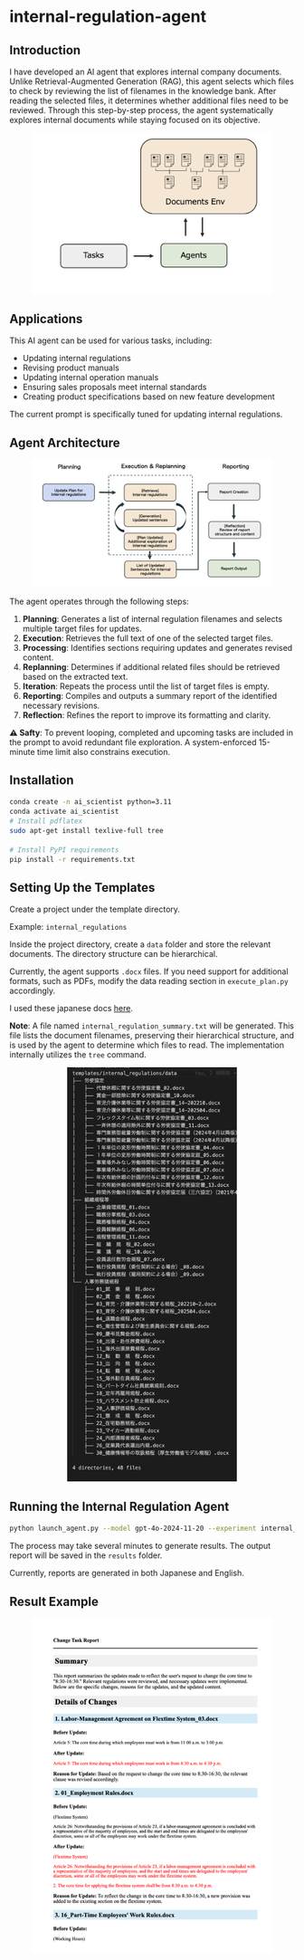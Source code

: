 # internal-regulation-agent

## Introduction
I have developed an AI agent that explores internal company documents. Unlike Retrieval-Augmented Generation (RAG), this agent selects which files to check by reviewing the list of filenames in the knowledge bank. After reading the selected files, it determines whether additional files need to be reviewed. Through this step-by-step process, the agent systematically explores internal documents while staying focused on its objective.

<figure style="text-align: center;">
    <img alt="AI Agent Workflow" src="assets/ai_agents.png" width="500" />
</figure>

## Applications
This AI agent can be used for various tasks, including:

- Updating internal regulations
- Revising product manuals
- Updating internal operation manuals
- Ensuring sales proposals meet internal standards
- Creating product specifications based on new feature development

The current prompt is specifically tuned for updating internal regulations.

## Agent Architecture
<figure style="text-align: center;">
    <img alt="Internal Regulation Agent Architecture" src="assets/internal_regulation-agent.png" width="500" />
</figure>

The agent operates through the following steps:

1. **Planning**: Generates a list of internal regulation filenames and selects multiple target files for updates.
2. **Execution**: Retrieves the full text of one of the selected target files.
3. **Processing**: Identifies sections requiring updates and generates revised content.
4. **Replanning**: Determines if additional related files should be retrieved based on the extracted text.
5. **Iteration**: Repeats the process until the list of target files is empty.
6. **Reporting**: Compiles and outputs a summary report of the identified necessary revisions.
7. **Reflection**: Refines the report to improve its formatting and clarity.

**⚠️ Safty**: To prevent looping, completed and upcoming tasks are included in the prompt to avoid redundant file exploration. A system-enforced 15-minute time limit also constrains execution.

## Installation

```bash
conda create -n ai_scientist python=3.11
conda activate ai_scientist
# Install pdflatex
sudo apt-get install texlive-full tree

# Install PyPI requirements
pip install -r requirements.txt
```

## Setting Up the Templates
Create a project under the template directory.

Example: `internal_regulations`

Inside the project directory, create a `data` folder and store the relevant documents. The directory structure can be hierarchical.

Currently, the agent supports `.docx` files. If you need support for additional formats, such as PDFs, modify the data reading section in `execute_plan.py` accordingly.

I used these japanese docs [here](https://www.ohno-jimusho.co.jp/m_bunrui/m_cate2/).

**Note**:
A file named `internal_regulation_summary.txt` will be generated. This file lists the document filenames, preserving their hierarchical structure, and is used by the agent to determine which files to read. The implementation internally utilizes the `tree` command.

<figure style="text-align: center;">
    <img alt="Internal Regulations Summary.txt" src="assets/docs_summary.png" width="300" />
</figure>

## Running the Internal Regulation Agent

```bash
python launch_agent.py --model gpt-4o-2024-11-20 --experiment internal_regulations --skip_summary_file_creation False --query "Change core working hours to 8:30-16:30. Provide the regulations that need to be updated along with the revised text."
```

The process may take several minutes to generate results. The output report will be saved in the `results` folder.

Currently, reports are generated in both Japanese and English.

## Result Example
<figure style="text-align: center;">
    <img alt="result" src="assets/result.png" width="500" />
</figure>

